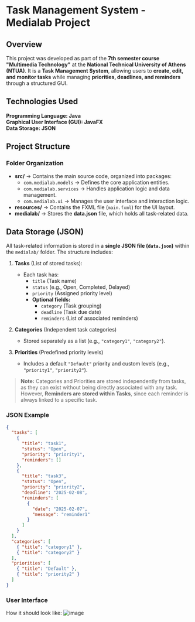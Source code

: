 # Task Management System - Medialab Project  

## Overview  
This project was developed as part of the **7th semester course "Multimedia Technology"** at the **National Technical University of Athens (NTUA)**. It is a **Task Management System**, allowing users to **create, edit, and monitor tasks** while managing **priorities, deadlines, and reminders** through a structured GUI.  

## Technologies Used  

**Programming Language: Java**  
**Graphical User Interface (GUI): JavaFX**  
**Data Storage: JSON**

## Project Structure  

### Folder Organization  
- **src/** → Contains the main source code, organized into packages:  
  - `com.medialab.models` → Defines the core application entities.  
  - `com.medialab.services` → Handles application logic and data management.  
  - `com.medialab.ui` → Manages the user interface and interaction logic.  
- **resources/** → Contains the FXML file (`main.fxml`) for the UI layout.  
- **medialab/** → Stores the **data.json** file, which holds all task-related data.  

## Data Storage (JSON)  
All task-related information is stored in a **single JSON file (`data.json`)** within the `medialab/` folder. The structure includes:  

1. **Tasks** (List of stored tasks):  
   - Each task has:  
     - `title` (Task name)  
     - `status` (e.g., Open, Completed, Delayed)  
     - `priority` (Assigned priority level)  
     - **Optional fields:**  
       - `category` (Task grouping)  
       - `deadline` (Task due date)  
       - `reminders` (List of associated reminders)  

2. **Categories** (Independent task categories)  
   - Stored separately as a list (e.g., `"category1"`, `"category2"`).  

3. **Priorities** (Predefined priority levels)  
   - Includes a default `"Default"` priority and custom levels (e.g., `"priority1"`, `"priority2"`).  

> **Note:** Categories and Priorities are stored independently from tasks, as they can exist without being directly associated with any task. However, **Reminders are stored within Tasks**, since each reminder is always linked to a specific task.  

### JSON Example  
```json
{
  "tasks": [
    {
      "title": "task1",
      "status": "Open",
      "priority": "priority1",
      "reminders": []
    },
    {
      "title": "task3",
      "status": "Open",
      "priority": "priority2",
      "deadline": "2025-02-08",
      "reminders": [
        {
          "date": "2025-02-07",
          "message": "reminder1"
        }
      ]
    }
  ],
  "categories": [
    { "title": "category1" },
    { "title": "category2" }
  ],
  "priorities": [
    { "title": "Default" },
    { "title": "priority2" }
  ]
}
```

### User Interface
How it should look like:
![image](https://github.com/user-attachments/assets/34fc47a9-4292-4595-8db9-1f2ee4dcb739)


